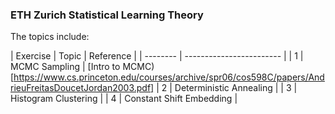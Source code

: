 ### ETH Zurich Statistical Learning Theory

The topics include:

| Exercise | Topic                    | Reference |
| -------- | ------------------------ |
| 1        | MCMC Sampling            | [Intro to MCMC)[https://www.cs.princeton.edu/courses/archive/spr06/cos598C/papers/AndrieuFreitasDoucetJordan2003.pdf]
| 2        | Deterministic Annealing  |
| 3        | Histogram Clustering     |
| 4        | Constant Shift Embedding |
